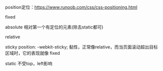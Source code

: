position定位：https://www.runoob.com/css/css-positioning.html

fixed

absolute 相对第一个有定位的元素(除去static都可)

relative

sticky  position: -webkit-sticky; 黏性，正常像relative，而当页面滚动超出目标区域时，它的表现就像 fixed

static 不受top，left影响